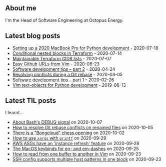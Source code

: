 ## About me
I'm the Head of Software Engineering at Octopus Energy.
## Latest blog posts
- [Setting up a 2020 MacBook Pro for Python development](https://codeinthehole.com/guides/settings-up-a-2020-macbook-for-python-development/) - 2020-07-18
- [Conditional nested blocks in Terraform](https://codeinthehole.com/tips/conditional-nested-blocks-in-terraform/) - 2020-07-14
- [Maintainable Terraform CIDR lists](https://codeinthehole.com/tips/terraform-cidrs/) - 2020-07-07
- [Easy Github URLs from Vim](https://codeinthehole.com/tips/easy-github-urls-from-vim/) - 2020-06-23
- [Software development tips – part 2](https://codeinthehole.com/tips/software-development-tips-part2/) - 2020-04-24
- [Resolving conflicts during a Git rebase](https://codeinthehole.com/guides/resolving-conflicts-during-a-git-rebase/) - 2020-03-05
- [Software development tips – part 1](https://codeinthehole.com/tips/software-development-tips-part1/) - 2020-02-26
- [Vim text-objects for Python development](https://codeinthehole.com/tips/vim-text-objects/) - 2019-06-13
## Latest TIL posts
I learnt...
- [About Bash's DEBUG signal](https://til.codeinthehole.com/posts/about-bashs-debug-signal/) on 2020-10-07
- [How to resolve Git rebase conflicts on renamed files](https://til.codeinthehole.com/posts/how-to-resolve-git-conflicts-on-renamed-files/) on 2020-10-05
- [There is a "Bongcloud" chess opening](https://til.codeinthehole.com/posts/there-is-a-bongcloud-chess-opening/) on 2020-10-02
- [How to use `xargs` with `printf`](https://til.codeinthehole.com/posts/how-to-use-xargs-with-printf/) on 2020-09-29
- [AWS ASGs have an 'instance refresh' feature](https://til.codeinthehole.com/posts/aws-asgs-have-an-instance-refresh-feature/) on 2020-09-28
- [The MacOS keybinds for en- and em-dashes](https://til.codeinthehole.com/posts/the-macos-keybinds-for-en-and-emdashes/) on 2020-09-25
- [How to read from one buffer to another in Vim](https://til.codeinthehole.com/posts/how-to-read-from-one-buffer-to-another-in-vim/) on 2020-09-23
- [SSH config supports multiple host patterns in one block](https://til.codeinthehole.com/posts/ssh-config-supports-multiple-host-patterns-in-one-block/) on 2020-09-23
